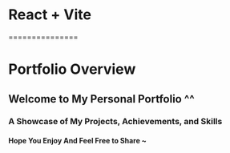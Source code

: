 # React + Vite

===============

# Portfolio Overview
## Welcome to My Personal Portfolio ^^
### A Showcase of My Projects, Achievements, and Skills
#### Hope You Enjoy And Feel Free to Share ~